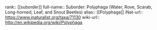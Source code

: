 

rank:: [[suborder]]
full-name:: Suborder: Polyphaga (Water, Rove, Scarab, Long-horned, Leaf, and Snout Beetles)
alias:: [[Polyphaga]]
iNat-url:: https://www.inaturalist.org/taxa/71130
wiki-url:: http://en.wikipedia.org/wiki/Polyphaga